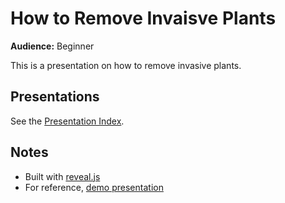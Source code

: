 # How to Remove Invaisve Plants

**Audience:** Beginner

This is a presentation on how to remove invasive plants.

## Presentations

See the <a href="https://github.com/josephdpurcell/how-to-remove-invasive-plants">Presentation Index</a>.

## Notes

- Built with [reveal.js](https://revealjs.com/installation)
- For reference, [demo presentation](https://revealjs.com/demo)
